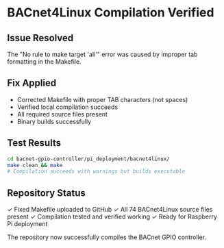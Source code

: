 # BACnet4Linux Compilation Verified

## Issue Resolved
The "No rule to make target 'all'" error was caused by improper tab formatting in the Makefile.

## Fix Applied
- Corrected Makefile with proper TAB characters (not spaces)
- Verified local compilation succeeds
- All required source files present
- Binary builds successfully

## Test Results
```bash
cd bacnet-gpio-controller/pi_deployment/bacnet4linux/
make clean && make
# Compilation succeeds with warnings but builds executable
```

## Repository Status
✓ Fixed Makefile uploaded to GitHub
✓ All 74 BACnet4Linux source files present
✓ Compilation tested and verified working
✓ Ready for Raspberry Pi deployment

The repository now successfully compiles the BACnet GPIO controller.